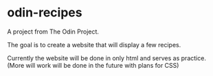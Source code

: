 # odin-recipes
A project from The Odin Project.

The goal is to create a website that will display a few recipes.

Currently the website will be done in only html and serves as practice. (More will work will be done in the future with plans for CSS)